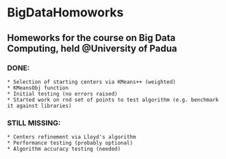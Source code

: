 # BigDataHomoworks
## Homeworks for the course on Big Data Computing, held @University of Padua   
   
### DONE:   
	* Selection of starting centers via KMeans++ (weighted)  
	* KMeansObj function
	* Initial testing (no errors raised)  
	* Started work on rnd set of points to test algorithm (e.g. benchmark it against libraries)  
### STILL MISSING:    
	* Centers refinement via Lloyd's algorithm  
	* Performance testing (probably optional)  
	* Algorithm accuracy testing (needed)    
